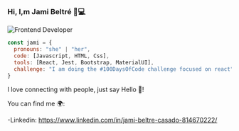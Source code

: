 ### Hi, I,m Jami Beltré 👋💻
![Frontend Developer](https://user-images.githubusercontent.com/102920046/170043901-b2d5d71d-2ff8-4014-86c4-92689cd76dc3.gif)

```javascript
const jami = {
  pronouns: "she" | "her",
  code: [Javascript, HTML, Css],
  tools: [React, Jest, Bootstrap, MaterialUI],
  challenge: "I am doing the #100DaysOfCode challenge focused on react"
}
```

I love connecting with people, just say Hello 👋!

You can find me 🌍:

-Linkedin: https://www.linkedin.com/in/jami-beltre-casado-814670222/
